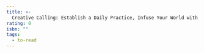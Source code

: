 ```yaml
---
title: >-
  Creative Calling: Establish a Daily Practice, Infuse Your World with Meaning, and Succeed in Work + Life
rating: 0
isbn: ""
tags:
  - to-read
---
```


